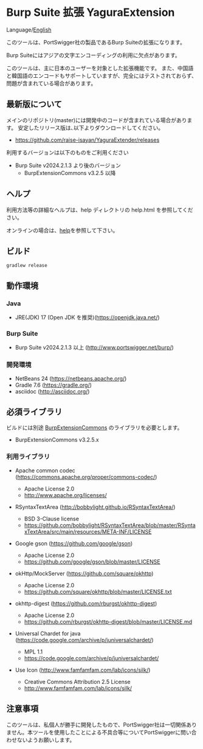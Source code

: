 Burp Suite 拡張 YaguraExtension
=============

Language/[English](Readme.md)

このツールは、PortSwigger社の製品であるBurp Suiteの拡張になります。

Burp Suiteにはアジアの文字エンコーディングの利用に欠点があります。

このツールは、主に日本のユーザーを対象とした拡張機能です。
また、中国語と韓国語のエンコードもサポートしていますが、完全にはテストされておらず、問題が含まれている場合があります。

## 最新版について

メインのリポジトリ(master)には開発中のコードが含まれている場合があります。
安定したリリース版は､以下よりダウンロードしてください。

* https://github.com/raise-isayan/YaguraExtender/releases

利用するバージョンは以下のものをご利用ください

* Burp Suite v2024.2.1.3 より後のバージョン
   * BurpExtensionCommons v3.2.5 以降

## ヘルプ
利用方法等の詳細なヘルプは、help ディレクトリの help.html を参照してください。

オンラインの場合は、[help](/src/main/help/help-ja.adoc)を参照して下さい。

## ビルド

```
gradlew release
```

## 動作環境

### Java
* JRE(JDK) 17 (Open JDK を推奨)(https://openjdk.java.net/)

### Burp Suite
* Burp Suite v2024.2.1.3 以上 (http://www.portswigger.net/burp/)

### 開発環境
* NetBeans 24 (https://netbeans.apache.org/)
* Gradle 7.6 (https://gradle.org/)
* asciidoc (http://asciidoc.org/)

## 必須ライブラリ
ビルドには別途 [BurpExtensionCommons](https://github.com/raise-isayan/BurpExtensionCommons) のライブラリを必要とします。
* BurpExtensionCommons v3.2.5.x

### 利用ライブラリ

* Apache common codec (https://commons.apache.org/proper/commons-codec/)
  * Apache License 2.0
  * http://www.apache.org/licenses/

* RSyntaxTextArea (http://bobbylight.github.io/RSyntaxTextArea/)
  * BSD 3-Clause license
  * https://github.com/bobbylight/RSyntaxTextArea/blob/master/RSyntaxTextArea/src/main/resources/META-INF/LICENSE

* Google gson (https://github.com/google/gson)
  * Apache License 2.0
  * https://github.com/google/gson/blob/master/LICENSE

* okHttp/MockServer (https://github.com/square/okhttp)
  * Apache License 2.0
  * https://github.com/square/okhttp/blob/master/LICENSE.txt

* okhttp-digest (https://github.com/rburgst/okhttp-digest)
  * Apache License 2.0
  * https://github.com/rburgst/okhttp-digest/blob/master/LICENSE.md

* Universal Chardet for java (https://code.google.com/archive/p/juniversalchardet/)
  * MPL 1.1
  * https://code.google.com/archive/p/juniversalchardet/

* Use Icon (http://www.famfamfam.com/lab/icons/silk/)
  * Creative Commons Attribution 2.5 License
  * http://www.famfamfam.com/lab/icons/silk/

## 注意事項
このツールは、私個人が勝手に開発したもので、PortSwigger社は一切関係ありません。本ツールを使用したことによる不具合等についてPortSwiggerに問い合わせないようお願いします。

